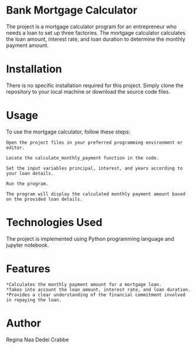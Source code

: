 # Bank Mortgage Calculator
The project is a mortgage calculator program for an entrepreneur who needs a loan to set up three factories. The mortgage calculator calculates the loan amount, interest rate, and loan duration to determine the monthly payment amount. 

# Installation

There is no specific installation required for this project. Simply clone the repository to your local machine or download the source code files.

# Usage

To use the mortgage calculator, follow these steps:

    Open the project files in your preferred programming environment or editor.

    Locate the calculate_monthly_payment function in the code.

    Set the input variables principal, interest, and years according to your loan details.

    Run the program.

    The program will display the calculated monthly payment amount based on the provided loan details.

# Technologies Used

The project is implemented using Python programming language and jupyter notebook.

# Features

    *Calculates the monthly payment amount for a mortgage loan.
    *Takes into account the loan amount, interest rate, and loan duration.
    *Provides a clear understanding of the financial commitment involved in repaying the loan.

# Author
Regina Naa Dedei Crabbe
